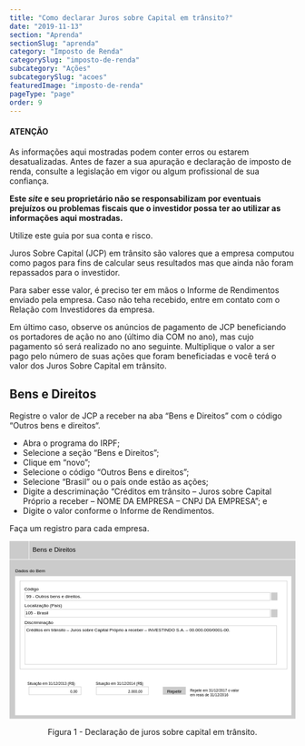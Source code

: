 ```yaml
---
title: "Como declarar Juros sobre Capital em trânsito?"
date: "2019-11-13"
section: "Aprenda"
sectionSlug: "aprenda"
category: "Imposto de Renda"
categorySlug: "imposto-de-renda"
subcategory: "Ações"
subcategorySlug: "acoes"
featuredImage: "imposto-de-renda"
pageType: "page"
order: 9
---
```


<div class="dashedBox">

<h4>ATENÇÃO</h4>

As informações aqui mostradas podem conter erros ou estarem desatualizadas. Antes de fazer a sua apuração e declaração de imposto de renda, consulte a legislação em vigor ou algum profissional de sua confiança.

**Este *site* e seu proprietário não se responsabilizam por eventuais prejuízos ou problemas fiscais que o investidor possa ter ao utilizar as informações aqui mostradas.**

Utilize este guia por sua conta e risco.


</div>

Juros Sobre Capital (JCP) em trânsito são valores que a empresa computou como pagos para fins de calcular seus resultados mas que ainda não foram repassados para o investidor.

Para saber esse valor, é preciso ter em mãos o Informe de Rendimentos enviado pela empresa. Caso não teha recebido, entre em contato com o Relação com Investidores da empresa.

Em último caso, observe os anúncios de pagamento de JCP beneficiando os portadores de ação no ano (último dia COM no ano), mas cujo pagamento só será realizado no ano seguinte. Multiplique o valor a ser pago pelo número de suas ações que foram beneficiadas e você terá o valor dos Juros Sobre Capital em trânsito.

## Bens e Direitos

Registre o valor de JCP a receber na aba “Bens e Direitos” com o código “Outros bens e direitos“.

- Abra o programa do IRPF;
- Selecione a seção “Bens e Direitos”;
- Clique em “novo”;
- Selecione o código “Outros Bens e direitos”;
- Selecione “Brasil” ou o país onde estão as ações;
- Digite a descriminação “Créditos em trânsito – Juros sobre Capital Próprio a receber – NOME DA EMPRESA – CNPJ DA EMPRESA”; e
- Digite o valor conforme o Informe de Rendimentos.

Faça um registro para cada empresa.

<div style="text-align:center">
<svg viewBox="0 0 313.9 194.6" >
<style type="text/css">
	.st0{fill:#CBCBCB;}
	.st1{fill:#FFFFFF;}
	.st2{fill:none;stroke:#FFFFFF;stroke-width:0.5;stroke-miterlimit:10;}
	.st3{fill:none;stroke:#CBCBCB;stroke-width:0.5;stroke-miterlimit:10;}
	.st4{font-family:'Arial';}
	.st5{font-size:7px;}
	.st6{font-size:5px;}
	.st7{font-size:4px;}
</style>
<g id="fundo_cinza">
	<rect id="XMLID_85_" class="st0" width="313.9" height="194.6"/>
</g>
<g id="fundo_branco">
	<rect id="XMLID_84_" x="6.1" y="38.4" class="st1" width="303.3" height="152.4"/>
	<line id="XMLID_83_" class="st2" x1="317.5" y1="20.1" x2="-3.2" y2="20.1"/>
	<line id="XMLID_82_" class="st2" x1="21.3" y1="20.1" x2="21.3" y2="-2.1"/>
</g>
<g id="bordas">
	<rect id="XMLID_81_" x="11.5" y="43.7" class="st3" width="293.1" height="96.4"/>
	<rect id="XMLID_80_" x="16.9" y="56.3" class="st3" width="269.2" height="8.7"/>
	<rect id="XMLID_79_" x="16.9" y="74.7" class="st3" width="269.2" height="8.7"/>
	<rect id="XMLID_78_" x="16.9" y="92.7" class="st3" width="276.3" height="42.4"/>
	<rect id="XMLID_77_" x="21.3" y="159.6" class="st3" width="57.2" height="8.7"/>
	<rect id="XMLID_76_" x="95.3" y="159.6" class="st3" width="57.2" height="8.7"/>
	<rect id="XMLID_75_" x="168.3" y="159.6" class="st0" width="25.2" height="8.7"/>
</g>
<g id="botões">
	<rect id="XMLID_74_" x="287.2" y="56.3" class="st0" width="6.9" height="8.7"/>
	<rect id="XMLID_73_" x="287.2" y="74.7" class="st0" width="6.9" height="8.7"/>
</g>
<g id="texto">
	<text id="XMLID_72_" transform="matrix(1 0 0 1 25.2942 11.7102)" class="st4 st5">Bens e Direitos</text>
	<text id="XMLID_71_" transform="matrix(1 0 0 1 6.1706 34.3626)" class="st4 st6">Dados do Bem</text>
	<text id="XMLID_70_" transform="matrix(1 0 0 1 16.161 54.1232)" class="st4 st6">Código</text>
	<text id="XMLID_69_" transform="matrix(1 0 0 1 18.3616 62.5066)" class="st4 st6">99 - Outros bens e direitos.</text>
	<text id="XMLID_68_" transform="matrix(1 0 0 1 16.517 72.4883)" class="st4 st6">Localização (País)</text>
	<text id="XMLID_67_" transform="matrix(1 0 0 1 17.3873 80.5724)" class="st4 st6">105 - Brasil</text>
	<text id="XMLID_66_" transform="matrix(1 0 0 1 16.5257 90.8538)" class="st4 st6">Discriminação</text>
	<text id="XMLID_65_" transform="matrix(0.9651 0 0 1 18.3618 98.8357)" class="st4 st6">Créditos em trânsito – Juros sobre Capital Próprio a receber – INVESTINDO S.A. – 00.000.000/0001-00.</text>
	<text id="XMLID_64_" transform="matrix(1 0 0 1 19.5453 157.5186)" class="st4 st7">Situação em 31/12/2013 (R$)</text>
	<text id="XMLID_63_" transform="matrix(1 0 0 1 94.6949 157.5184)" class="st4 st7">Situação em 31/12/2014 (R$)</text>
	<text id="XMLID_62_" transform="matrix(1 0 0 1 172.9125 166.2006)" class="st4 st6">Repetir</text>
	<text id="XMLID_61_" transform="matrix(1 0 0 1 198.1912 165.2006)"><tspan x="0" y="0" class="st4 st7">Repete em 31/12/2017 o valor</tspan><tspan x="0" y="4.8" class="st4 st7">em reais de 31/12/2016</tspan></text>
	<text id="XMLID_60_" transform="matrix(1 0 0 1 66.6943 166.2006)" class="st4 st7">0,00</text>
	<text id="XMLID_59_" transform="matrix(1 0 0 1 130.2335 166.2006)" class="st4 st7">2.000,00</text>
</g>
</svg>



</div>


<p class="legenda" style="text-align:center">Figura 1 - Declaração de juros sobre capital em trânsito.</p>